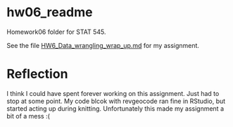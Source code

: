 hw06\_readme
================

Homework06 folder for STAT 545.

See the  file [HW6_Data_wrangling_wrap_up.md](https://github.com/sepkamal/STAT545-hw-Kamal-Sepehr/blob/master/Hw06/HW6_Data_wrangling_wrap_up.md) for my assignment.

# Reflection

I think I could have spent forever working on this assignment. Just had to stop at some point. My code blcok with revgeocode ran fine in RStudio, but started acting up during knitting. Unfortunately this made my assignment a bit of a mess :(

